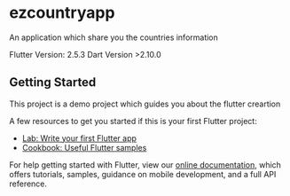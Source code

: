 # ezcountryapp

An application which share you the countries information

Flutter Version: 2.5.3
Dart Version >2.10.0

## Getting Started

This project is a demo project which guides you about the flutter creartion

A few resources to get you started if this is your first Flutter project:

- [Lab: Write your first Flutter app](https://flutter.dev/docs/get-started/codelab)
- [Cookbook: Useful Flutter samples](https://flutter.dev/docs/cookbook)

For help getting started with Flutter, view our
[online documentation](https://flutter.dev/docs), which offers tutorials,
samples, guidance on mobile development, and a full API reference.
